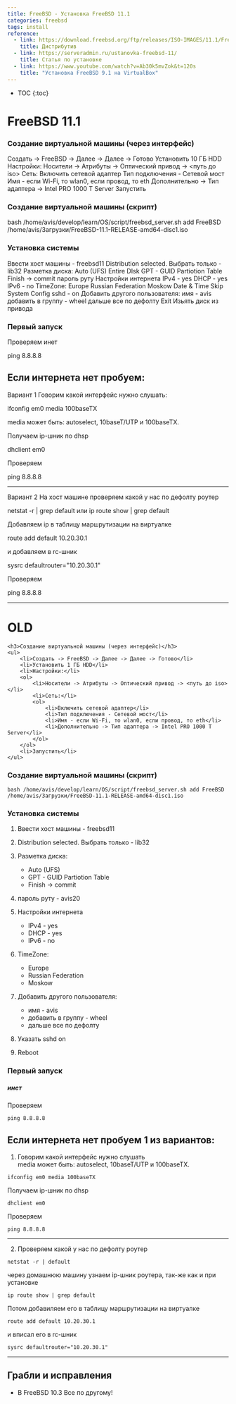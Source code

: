 ```yaml
---
title: FreeBSD - Установка FreeBSD 11.1
categories: freebsd
tags: install
reference:
  - link: https://download.freebsd.org/ftp/releases/ISO-IMAGES/11.1/FreeBSD-11.1-RELEASE-amd64-disc1.iso
    title: Дистрибутив
  - link: https://serveradmin.ru/ustanovka-freebsd-11/
    title: Статья по установке
  - link: https://www.youtube.com/watch?v=Ab30k5mvZok&t=120s
    title: "Установка FreeBSD 9.1 на VirtualBox"
---
```


* TOC 
{:toc}

# FreeBSD 11.1

### Создание виртуальной машины (через интерфейс)

Создать -> FreeBSD -> Далее -> Далее -> Готово
Установить 10 ГБ HDD
Настройки:
Носители -> Атрибуты -> Оптический привод -> <путь до iso>
Сеть:
Включить сетевой адаптер
Тип подключения - Сетевой мост
Имя - еcли Wi-Fi, то wlan0, если провод, то eth
Дополнительно -> Тип адаптера -> Intel PRO 1000 T Server
Запустить

### Создание виртуальной машины (скрипт)

bash /home/avis/develop/learn/OS/script/freebsd_server.sh add FreeBSD /home/avis/Загрузки/FreeBSD-11.1-RELEASE-amd64-disc1.iso

### Установка системы
Ввести хост машины - freebsd11
Distribution selected. Выбрать только - lib32
Разметка диска:
Auto (UFS)
Entire DIsk
GPT - GUID Partiotion Table
Finish -> commit
пароль руту
Настройки интернета
IPv4 - yes
DHCP - yes
IPv6 - no
TimeZone:
Europe
Russian Federation
Moskow
Date & Time
Skip
System Config
sshd - on
Добавить другого пользователя:
имя - avis
добавить в группу - wheel
дальше все по дефолту
Exit
Изьять диск из привода

### Первый запуск

Проверяем инет

ping 8.8.8.8

Если интернета нет пробуем:
------------------------------------------------------------------

Вариант 1
Говорим какой интерфейс нужно слушать:

ifconfig em0 media 100baseTX

media может быть: autoselect, 10baseT/UTP и 100baseTX.

Получаем ip-шник по dhsp

dhclient em0

Проверяем

ping 8.8.8.8

------------------------------------------------------------------

Вариант 2
На хост машине проверяем какой у нас по дефолту роутер

netstat -r | grep default
или
ip route show | grep default

Добавляем ip в таблицу маршрутизации на виртуалке

route add default 10.20.30.1

и добавляем в rc-шник

sysrc defaultrouter="10.20.30.1"

Проверяем

ping 8.8.8.8

------------------------------------------------------------------



# OLD


    <h3>Создание виртуальной машины (через интерфейс)</h3>
    <ul>
        <li>Создать -> FreeBSD -> Далее -> Далее -> Готово</li>
        <li>Установить 1 ГБ HDD</li>
        <li>Настройки:</li>
        <ol>
            <li>Носители -> Атрибуты -> Оптический привод -> <путь до iso></li>
            <li>Сеть:</li>
            <ol>
                <li>Включить сетевой адаптер</li>
                <li>Тип подключения - Сетевой мост</li>
                <li>Имя - еcли Wi-Fi, то wlan0, если провод, то eth</li>
                <li>Дополнительно -> Тип адаптера -> Intel PRO 1000 T Server</li>
            </ol>
        </ol>
        <li>Запустить</li>
    </ul>

### Создание виртуальной машины (скрипт)
```
bash /home/avis/develop/learn/OS/script/freebsd_server.sh add FreeBSD /home/avis/Загрузки/FreeBSD-11.1-RELEASE-amd64-disc1.iso
```

    
</body>
</html>



### Установка системы
1. Ввести хост машины - freebsd11
2. Distribution selected. Выбрать только - lib32
3. Разметка диска:
    * Auto (UFS)
    * GPT - GUID Partiotion Table
    * Finish -> commit

4. пароль руту - avis20
5. Настройки интернета
    * IPv4 - yes
    * DHCP - yes
    * IPv6 - no

6. TimeZone:
    * Europe
    * Russian Federation
    * Moskow

8. Добавить другого пользователя:  
    * имя - avis
    * добавить в группу - wheel
    * дальше все по дефолту

9. Указать sshd on
10. Reboot

### Первый запуск

##### инет

Проверяем
```
ping 8.8.8.8

```

Если интернета нет пробуем 1 из вариантов:
------------------------------------------------------------------

1. Говорим какой интерфейс нужно слушать  
media может быть: autoselect, 10baseT/UTP и 100baseTX.
```
ifconfig em0 media 100baseTX 
```

Получаем ip-шник по dhsp
```
dhclient em0
```

Проверяем
```
ping 8.8.8.8
```
------------------------------------------------------------------

2. Проверяем какой у нас по дефолту роутер
```
netstat -r | default
```
через домашнюю машину узнаем ip-шник роутера, так-же как и при установке
```
ip route show | grep default
```
Потом добавиляем его в таблицу маршрутизации на виртуалке
```
route add default 10.20.30.1
```
и вписал его в rc-шник
```
sysrc defaultrouter="10.20.30.1"
```
------------------------------------------------------------------

## Грабли и исправления
* В FreeBSD 10.3 Все по другому!

